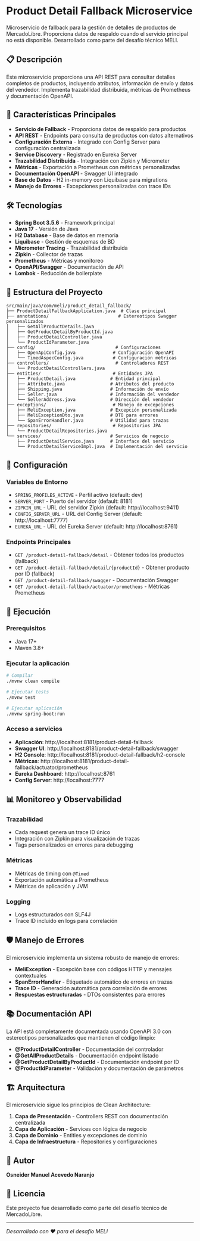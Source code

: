 # Product Detail Fallback Microservice

Microservicio de fallback para la gestión de detalles de productos de MercadoLibre. Proporciona datos de respaldo cuando el servicio principal no está disponible. Desarrollado como parte del desafío técnico MELI.

## 📋 Descripción

Este microservicio proporciona una API REST para consultar detalles completos de productos, incluyendo atributos, información de envío y datos del vendedor. Implementa trazabilidad distribuida, métricas de Prometheus y documentación OpenAPI.

## 🚀 Características Principales

- **Servicio de Fallback** - Proporciona datos de respaldo para productos
- **API REST** - Endpoints para consulta de productos con datos alternativos
- **Configuración Externa** - Integrado con Config Server para configuración centralizada
- **Service Discovery** - Registrado en Eureka Server
- **Trazabilidad Distribuida** - Integración con Zipkin y Micrometer
- **Métricas** - Exportación a Prometheus con métricas personalizadas
- **Documentación OpenAPI** - Swagger UI integrado
- **Base de Datos** - H2 in-memory con Liquibase para migrations
- **Manejo de Errores** - Excepciones personalizadas con trace IDs

## 🛠️ Tecnologías

- **Spring Boot 3.5.6** - Framework principal
- **Java 17** - Versión de Java
- **H2 Database** - Base de datos en memoria
- **Liquibase** - Gestión de esquemas de BD
- **Micrometer Tracing** - Trazabilidad distribuida
- **Zipkin** - Collector de trazas
- **Prometheus** - Métricas y monitoreo
- **OpenAPI/Swagger** - Documentación de API
- **Lombok** - Reducción de boilerplate

## 📁 Estructura del Proyecto

```
src/main/java/com/meli/product_detail_fallback/
├── ProductDetailFallbackApplication.java  # Clase principal
├── annotations/                          # Estereotipos Swagger personalizados
│   ├── GetAllProductDetails.java
│   ├── GetProductDetailByProductId.java
│   ├── ProductDetailController.java
│   └── ProductIdParameter.java
├── config/                              # Configuraciones
│   ├── OpenApiConfig.java              # Configuración OpenAPI
│   └── TimedAspecConfig.java           # Configuración métricas
├── controllers/                         # Controladores REST
│   └── ProductDetailControllers.java
├── entities/                           # Entidades JPA
│   ├── ProductDetail.java             # Entidad principal
│   ├── Attribute.java                 # Atributos del producto
│   ├── Shipping.java                  # Información de envío
│   ├── Seller.java                    # Información del vendedor
│   └── SellerAddress.java             # Dirección del vendedor
├── exceptions/                         # Manejo de excepciones
│   ├── MeliException.java             # Excepción personalizada
│   ├── MeliExceptionDto.java          # DTO para errores
│   └── SpanErrorHandler.java          # Utilidad para trazas
├── repositories/                       # Repositorios JPA
│   └── ProductDetailRepositories.java
└── services/                          # Servicios de negocio
    ├── ProductDetailService.java      # Interface del servicio
    └── ProductDetailServiceImpl.java  # Implementación del servicio
```

## 🔧 Configuración

### Variables de Entorno

- `SPRING_PROFILES_ACTIVE` - Perfil activo (default: dev)
- `SERVER_PORT` - Puerto del servidor (default: 8181)
- `ZIPKIN_URL` - URL del servidor Zipkin (default: http://localhost:9411)
- `CONFIG_SERVER_URL` - URL del Config Server (default: http://localhost:7777)
- `EUREKA_URL` - URL del Eureka Server (default: http://localhost:8761)

### Endpoints Principales

- `GET /product-detail-fallback/detail` - Obtener todos los productos (fallback)
- `GET /product-detail-fallback/detail/{productId}` - Obtener producto por ID (fallback)
- `GET /product-detail-fallback/swagger` - Documentación Swagger
- `GET /product-detail-fallback/actuator/prometheus` - Métricas Prometheus

## 🚦 Ejecución

### Prerequisitos
- Java 17+
- Maven 3.8+

### Ejecutar la aplicación
```bash
# Compilar
./mvnw clean compile

# Ejecutar tests
./mvnw test

# Ejecutar aplicación
./mvnw spring-boot:run
```

### Acceso a servicios
- **Aplicación**: http://localhost:8181/product-detail-fallback
- **Swagger UI**: http://localhost:8181/product-detail-fallback/swagger
- **H2 Console**: http://localhost:8181/product-detail-fallback/h2-console
- **Métricas**: http://localhost:8181/product-detail-fallback/actuator/prometheus
- **Eureka Dashboard**: http://localhost:8761
- **Config Server**: http://localhost:7777

## 📊 Monitoreo y Observabilidad

### Trazabilidad
- Cada request genera un trace ID único
- Integración con Zipkin para visualización de trazas
- Tags personalizados en errores para debugging

### Métricas
- Métricas de timing con `@Timed`
- Exportación automática a Prometheus
- Métricas de aplicación y JVM

### Logging
- Logs estructurados con SLF4J
- Trace ID incluido en logs para correlación

## 🛡️ Manejo de Errores

El microservicio implementa un sistema robusto de manejo de errores:

- **MeliException** - Excepción base con códigos HTTP y mensajes contextuales
- **SpanErrorHandler** - Etiquetado automático de errores en trazas
- **Trace ID** - Generación automática para correlación de errores
- **Respuestas estructuradas** - DTOs consistentes para errores

## 📚 Documentación API

La API está completamente documentada usando OpenAPI 3.0 con estereotipos personalizados que mantienen el código limpio:

- **@ProductDetailController** - Documentación del controlador
- **@GetAllProductDetails** - Documentación endpoint listado
- **@GetProductDetailByProductId** - Documentación endpoint por ID
- **@ProductIdParameter** - Validación y documentación de parámetros

## 🏗️ Arquitectura

El microservicio sigue los principios de Clean Architecture:

1. **Capa de Presentación** - Controllers REST con documentación centralizada
2. **Capa de Aplicación** - Services con lógica de negocio
3. **Capa de Dominio** - Entities y excepciones de dominio
4. **Capa de Infraestructura** - Repositories y configuraciones

## 👤 Autor

**Osneider Manuel Acevedo Naranjo**

## 📄 Licencia

Este proyecto fue desarrollado como parte del desafío técnico de MercadoLibre.

---

*Desarrollado con ❤️ para el desafío MELI*